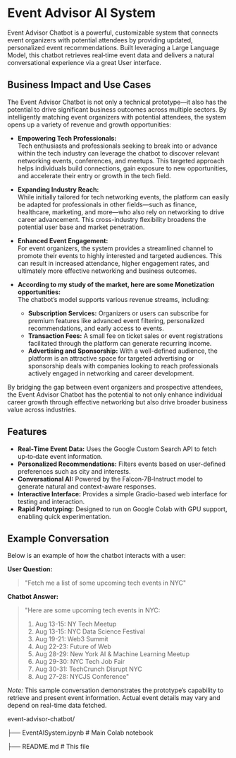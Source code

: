 # Event Advisor AI System

Event Advisor Chatbot is a powerful, customizable system that connects event organizers with potential attendees by providing updated, personalized event recommendations. Built leveraging a Large Language Model, this chatbot retrieves real‑time event data and delivers a natural conversational experience via a great User interface.

## Business Impact and Use Cases

The Event Advisor Chatbot is not only a technical prototype—it also has the potential to drive significant business outcomes across multiple sectors. By intelligently matching event organizers with potential attendees, the system opens up a variety of revenue and growth opportunities:

- **Empowering Tech Professionals:**  
  Tech enthusiasts and professionals seeking to break into or advance within the tech industry can leverage the chatbot to discover relevant networking events, conferences, and meetups. This targeted approach helps individuals build connections, gain exposure to new opportunities, and accelerate their entry or growth in the tech field.

- **Expanding Industry Reach:**  
  While initially tailored for tech networking events, the platform can easily be adapted for professionals in other fields—such as finance, healthcare, marketing, and more—who also rely on networking to drive career advancement. This cross-industry flexibility broadens the potential user base and market penetration.

- **Enhanced Event Engagement:**  
  For event organizers, the system provides a streamlined channel to promote their events to highly interested and targeted audiences. This can result in increased attendance, higher engagement rates, and ultimately more effective networking and business outcomes.

- **According to my study of the market, here are some Monetization opportunities:**  
  The chatbot’s model supports various revenue streams, including:
  - **Subscription Services:** Organizers or users can subscribe for premium features like advanced event filtering, personalized recommendations, and early access to events.
  - **Transaction Fees:** A small fee on ticket sales or event registrations facilitated through the platform can generate recurring income.
  - **Advertising and Sponsorship:** With a well-defined audience, the platform is an attractive space for targeted advertising or sponsorship deals with companies looking to reach professionals actively engaged in networking and career development.

By bridging the gap between event organizers and prospective attendees, the Event Advisor Chatbot has the potential to not only enhance individual career growth through effective networking but also drive broader business value across industries.


## Features

- **Real‑Time Event Data:** Uses the Google Custom Search API to fetch up‑to‑date event information.
- **Personalized Recommendations:** Filters events based on user-defined preferences such as city and interests.
- **Conversational AI:** Powered by the Falcon‑7B‑Instruct model to generate natural and context-aware responses.
- **Interactive Interface:** Provides a simple Gradio-based web interface for testing and interaction.
- **Rapid Prototyping:** Designed to run on Google Colab with GPU support, enabling quick experimentation.

## Example Conversation

Below is an example of how the chatbot interacts with a user:

**User Question:**  
> "Fetch me a list of some upcoming tech events in NYC"

**Chatbot Answer:**  
> "Here are some upcoming tech events in NYC:  
> 1. Aug 13-15: NY Tech Meetup  
> 2. Aug 13-15: NYC Data Science Festival  
> 3. Aug 19-21: Web3 Summit  
> 4. Aug 22-23: Future of Web  
> 5. Aug 28-29: New York AI & Machine Learning Meetup  
> 6. Aug 29-30: NYC Tech Job Fair  
> 7. Aug 30-31: TechCrunch Disrupt NYC  
> 8. Aug 27-28: NYCJS Conference"

*Note:* This sample conversation demonstrates the prototype’s capability to retrieve and present event information. Actual event details may vary and depend on real-time data fetched.

event-advisor-chatbot/

├── EventAISystem.ipynb  # Main Colab notebook

├── README.md                  # This file


